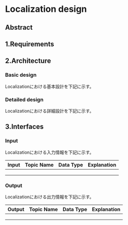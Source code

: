 # Localization design

## Abstract

## 1.Requirements

## 2.Architecture

### Basic design
Localizationにおける基本設計を下記に示す。

### Detailed design
Localizationにおける詳細設計を下記に示す。

## 3.Interfaces

### Input
Localizationにおける入力情報を下記に示す。

| Input | Topic Name | Data Type | Explanation |
| --- | --- | --- | --- | 
|  |  |  |  |
|  |  |  |  |
|  |  |  |  |

### Output
Localizationにおける出力情報を下記に示す。

| Output | Topic Name | Data Type | Explanation |
| --- | --- | --- | --- | 
|  |  |  |  |
|  |  |  |  |
|  |  |  |  |